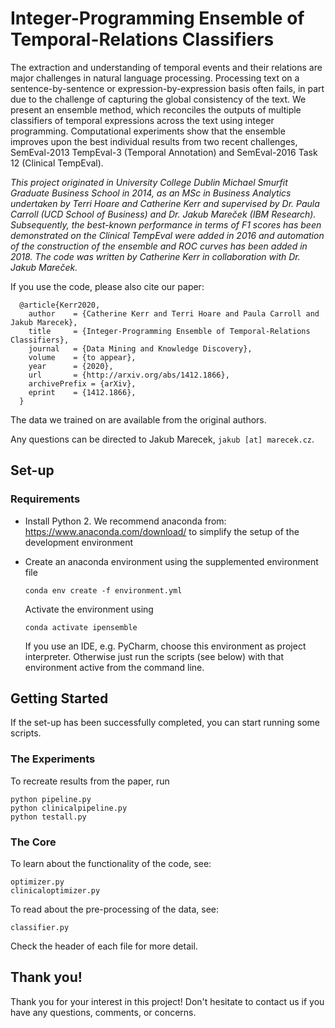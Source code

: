 # Integer-Programming Ensemble of Temporal-Relations Classifiers

The extraction and understanding of temporal events and their relations are major challenges in natural language processing. Processing text on a sentence-by-sentence or expression-by-expression basis often fails, in part due to the challenge of capturing the global consistency of the text. We present an ensemble method, which reconciles the outputs of multiple classifiers of temporal expressions across the text using integer programming. Computational experiments show that the ensemble improves upon the best individual results from two recent challenges, SemEval-2013 TempEval-3 (Temporal Annotation) and SemEval-2016 Task 12 (Clinical TempEval).

_This project originated in University College Dublin Michael Smurfit Graduate Business School in 2014, as an MSc in Business Analytics undertaken by Terri Hoare and Catherine Kerr and supervised by Dr. Paula Carroll (UCD School of Business) and Dr. Jakub Mareček (IBM Research). Subsequently, the best-known performance in terms of F1 scores has been demonstrated on the Clinical TempEval were added in 2016 and automation of the construction of the ensemble and ROC curves has been added in 2018. The code was written by Catherine Kerr in collaboration with Dr. Jakub Mareček._

If you use the code, please also cite our paper: 

      @article{Kerr2020,
        author    = {Catherine Kerr and Terri Hoare and Paula Carroll and Jakub Marecek},
        title     = {Integer-Programming Ensemble of Temporal-Relations Classifiers},
        journal   = {Data Mining and Knowledge Discovery},
        volume    = {to appear},
        year      = {2020},
        url       = {http://arxiv.org/abs/1412.1866},
        archivePrefix = {arXiv},
        eprint    = {1412.1866},
      }

The data we trained on are available from the original authors. 

Any questions can be directed to Jakub Marecek, `jakub [at] marecek.cz`.


## Set-up

### Requirements

- Install Python 2. We recommend anaconda from: https://www.anaconda.com/download/ to simplify the setup of the development environment
- Create an anaconda environment using the supplemented environment file

      conda env create -f environment.yml
    
    Activate the environment using

      conda activate ipensemble
        
    If you use an IDE, e.g. PyCharm, choose this environment as project interpreter. Otherwise just run the scripts (see below) with that environment active from the command line.


## Getting Started

If the set-up has been successfully completed, you can start running some scripts. 


### The Experiments

To recreate results from the paper, run

    python pipeline.py
    python clinicalpipeline.py
    python testall.py
    

### The Core 

To learn about the functionality of the code, see: 

    optimizer.py
    clinicaloptimizer.py

To read about the pre-processing of the data, see:

    classifier.py

Check the header of each file for more detail. 


## Thank you!

Thank you for your interest in this project! Don't hesitate to contact us if you have any questions, comments, or concerns. 

